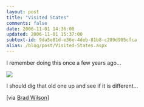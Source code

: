 ```yaml
---
layout: post
title: "Visited States"
comments: false
date: 2006-11-01 14:36:00
updated: 2006-11-01 15:37:00
subtext-id: 9da5e81d-e36e-4deb-81b8-c289d905cfca
alias: /blog/post/Visited-States.aspx
---
```



I remember doing this once a few years ago...

[![](http://www.world66.com/myworld66/visitedStates/statemap?visited=AZCACODCFLGAIDILKSLAMDMAMIMNMOMTNENVNJNMNYNCOKSCSDTXUTVAWAWY)](http://douweosinga.com/projects/visitedstates)

I should dig that old one up and see if it is different...

[via [Brad Wilson](http://feeds.feedburner.com/~r/BradWilson-ThenetGuy/~3/43845749/20711.aspx)]
